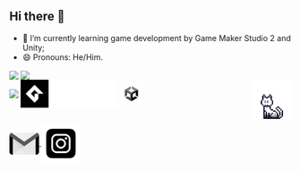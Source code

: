 ## Hi there 👋

- 🌱 I’m currently learning game development by Game Maker Studio 2 and Unity;
- 😄 Pronouns: He/Him.

<div>
  <img align="center" height="180em" src="https://github-readme-stats.vercel.app/api?username=oJonasRtz&show_icons=true&theme=radical"/>
  <img align="center" height="180em" src="https://github-readme-stats.vercel.app/api/top-langs/?username=oJonasRtz&hide=Yacc&layout=compact&theme=radical"/>
</div>

<div>
  <img align="center" height="50em" src="https://cdn.jsdelivr.net/gh/devicons/devicon@latest/icons/c/c-original.svg" />
  <img align="center" height="50em" src="https://github.com/oJonasRtz/oJonasRtz/blob/main/Images/GMS.png"/>
  <img align="center" height="50em" src="https://github.com/oJonasRtz/oJonasRtz/blob/main/Images/opengl.png" />
  <img align="center" height="40em" src="https://github.com/oJonasRtz/oJonasRtz/blob/main/Images/unity.png"/>
  <img align="right" height="70" width="70" src="https://github.com/oJonasRtz/oJonasRtz/blob/main/Images/gatinho%20white_2.png"/>
</div>

##

<div>
 <a href="mailto:jonasper19@gmail.com" target="_blank">
    <img align="center" height="40em" src="https://github.com/oJonasRtz/oJonasRtz/blob/main/Images/gmail.png"/>
</a>

<a href="https://www.instagram.com/ojonas_rtz?igsh=MWVrZTBncGJxaDgy" target="_blank">
    <img align="center" height="70em" src="https://github.com/oJonasRtz/oJonasRtz/blob/main/Images/instagram.png"/>
</a>
</div>
